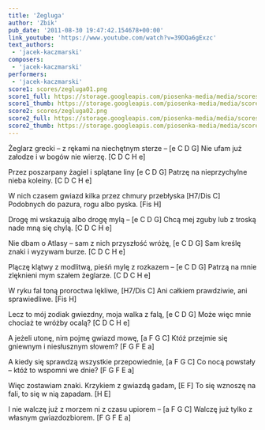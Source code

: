 ```yaml
---
title: 'Żegluga'
author: 'Zbik'
pub_date: '2011-08-30 19:47:42.154678+00:00'
link_youtube: 'https://www.youtube.com/watch?v=39DQa6gExzc'
text_authors:
 - 'jacek-kaczmarski'
composers:
 - 'jacek-kaczmarski'
performers:
 - 'jacek-kaczmarski'
score1: scores/zegluga01.png
score1_full: https://storage.googleapis.com/piosenka-media/media/scores/zegluga01.png
score1_thumb: https://storage.googleapis.com/piosenka-media/media/scores/zegluga01.png.180x0_q85_upscale.jpg
score2: scores/zegluga02.png
score2_full: https://storage.googleapis.com/piosenka-media/media/scores/zegluga02.png
score2_thumb: https://storage.googleapis.com/piosenka-media/media/scores/zegluga02.png.180x0_q85_upscale.jpg
---
```


Żeglarz grecki – z rękami na niechętnym sterze – [e C D G]
Nie ufam już załodze i w bogów nie wierzę. [C D C H e]

Przez poszarpany żagiel i splątane liny [e C D G]
Patrzę na nieprzychylne nieba koleiny. [C D C H e]

W nich czasem gwiazd kilka przez chmury przebłyska [H7/Dis C]
Podobnych do pazura, rogu albo pyska. [Fis H]

Drogę mi wskazują albo drogę mylą – [e C D G]
Chcą mej zguby lub z troską nade mną się chylą. [C D C H e]

Nie dbam o Atlasy – sam z nich przyszłość wróżę, [e C D G]
Sam kreślę znaki i wyzywam burze. [C D C H e]

Plączę klątwy z modlitwą, pieśń mylę z rozkazem – [e C D G]
Patrzą na mnie zlęknieni mym szałem żeglarze. [C D C H e]

W ryku fal toną proroctwa lękliwe, [H7/Dis C]
Ani całkiem prawdziwie, ani sprawiedliwe. [Fis H]

Lecz to mój zodiak gwiezdny, moja walka z falą, [e C D G]
Może więc mnie chociaż te wróżby ocalą? [C D C H e]

A jeżeli utonę, nim pojmę gwiazd mowę, [a F G C]
Któż przejmie się gniewnym i niesłusznym słowem? [F G F E a]

A kiedy się sprawdzą wszystkie przepowiednie, [a F G C]
Co nocą powstały – któż to wspomni we dnie? [F G F E a]

Więc zostawiam znaki. Krzykiem z gwiazdą gadam, [E F]
To się wznoszę na fali, to się w nią zapadam. [H E]

I nie walczę już z morzem ni z czasu upiorem – [a F G C]
Walczę już tylko z własnym gwiazdozbiorem. [F G F E a]